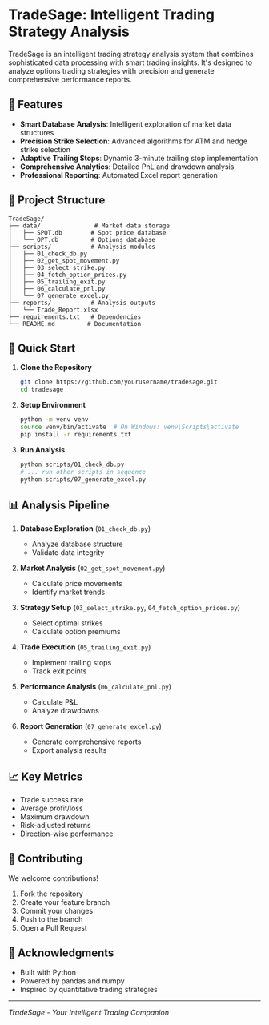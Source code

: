 # TradeSage: Intelligent Trading Strategy Analysis


TradeSage is an intelligent trading strategy analysis system that combines sophisticated data processing with smart trading insights. It's designed to analyze options trading strategies with precision and generate comprehensive performance reports.

## 🌟 Features

- **Smart Database Analysis**: Intelligent exploration of market data structures
- **Precision Strike Selection**: Advanced algorithms for ATM and hedge strike selection
- **Adaptive Trailing Stops**: Dynamic 3-minute trailing stop implementation
- **Comprehensive Analytics**: Detailed PnL and drawdown analysis
- **Professional Reporting**: Automated Excel report generation

## 📁 Project Structure

```
TradeSage/
├── data/               # Market data storage
│   ├── SPOT.db        # Spot price database
│   └── OPT.db         # Options database
├── scripts/           # Analysis modules
│   ├── 01_check_db.py
│   ├── 02_get_spot_movement.py
│   ├── 03_select_strike.py
│   ├── 04_fetch_option_prices.py
│   ├── 05_trailing_exit.py
│   ├── 06_calculate_pnl.py
│   └── 07_generate_excel.py
├── reports/           # Analysis outputs
│   └── Trade_Report.xlsx
├── requirements.txt   # Dependencies
└── README.md         # Documentation
```

## 🚀 Quick Start

1. **Clone the Repository**
   ```bash
   git clone https://github.com/yourusername/tradesage.git
   cd tradesage
   ```

2. **Setup Environment**
   ```bash
   python -m venv venv
   source venv/bin/activate  # On Windows: venv\Scripts\activate
   pip install -r requirements.txt
   ```

3. **Run Analysis**
   ```bash
   python scripts/01_check_db.py
   # ... run other scripts in sequence
   python scripts/07_generate_excel.py
   ```

## 📊 Analysis Pipeline

1. **Database Exploration** (`01_check_db.py`)
   - Analyze database structure
   - Validate data integrity

2. **Market Analysis** (`02_get_spot_movement.py`)
   - Calculate price movements
   - Identify market trends

3. **Strategy Setup** (`03_select_strike.py`, `04_fetch_option_prices.py`)
   - Select optimal strikes
   - Calculate option premiums

4. **Trade Execution** (`05_trailing_exit.py`)
   - Implement trailing stops
   - Track exit points

5. **Performance Analysis** (`06_calculate_pnl.py`)
   - Calculate P&L
   - Analyze drawdowns

6. **Report Generation** (`07_generate_excel.py`)
   - Generate comprehensive reports
   - Export analysis results

## 📈 Key Metrics

- Trade success rate
- Average profit/loss
- Maximum drawdown
- Risk-adjusted returns
- Direction-wise performance

## 🤝 Contributing

We welcome contributions! 

1. Fork the repository
2. Create your feature branch
3. Commit your changes
4. Push to the branch
5. Open a Pull Request


## 🙏 Acknowledgments

- Built with Python
- Powered by pandas and numpy
- Inspired by quantitative trading strategies

---

*TradeSage - Your Intelligent Trading Companion* 
